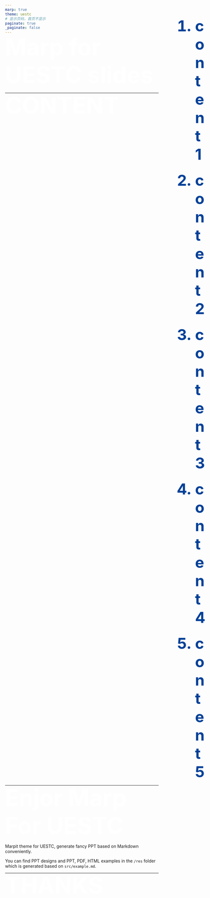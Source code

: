 ```yaml
---
marp: true
theme: uestc
# 显示页码，首页不显示
paginate: true
_paginate: false
---
```


<style scoped>h1{font-size:75px;color:white;margin:0!important;}</style>
<!--
_class: lead
_backgroundImage: url("../img/start.png"),url("https://happytsing-figure-bed.oss-cn-hangzhou.aliyuncs.com/uestc_marp/start.png")
_backgroundSize: cover
 -->

# Marp for UESTC slides <!-- 起始页 -->

---

<style scoped>h1{font-size:50px;color:white;margin-top:300px!important;margin-left:5px;}ol{margin-top:-360px;margin-left:600px;}li{font-size:50px;font-weight:bold;color:#004098;margin-top:25px;}</style>
<!--
_backgroundImage: url("../img/content.png"),url("https://happytsing-figure-bed.oss-cn-hangzhou.aliyuncs.com/uestc_marp/content.png")
_backgroundSize: cover
-->

# CONTENT <!-- 目录 -->

1. content 1
2. content 2
3. content 3
4. content 4
5. content 5

---

# Enjor Marp For UESTC

Marpit theme for UESTC, generate fancy PPT based on Markdown conveniently.

You can find PPT designs and PPT, PDF, HTML examples in the `/res` folder which is generated based on `src/example.md`.

---

<style scoped>h1{font-size:75px;margin-left:0px!important;margin-top:-20px!important;}</style>
<!--
_backgroundImage: url("../img/end.png"),url("https://happytsing-figure-bed.oss-cn-hangzhou.aliyuncs.com/uestc_marp/end.png")
_backgroundSize: cover
_class: lead
-->

# THANKS <!-- 结束页 -->
